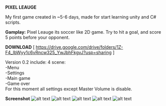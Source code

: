 **PIXEL LEAUGE**

My first game created in ~5-6 days, made for start learning unity and C# scripts.

**Gamplay:**
Pixel Leauge its soccer like 2D game.
Try to hit a goal, and score 5 points before your opponent.

**DOWNLOAD**
[ https://drive.google.com/drive/folders/1Z-F4_IbWyy1c6vRncw325_YwJbhFkgvJ?usp=sharing ]


Version 0.2 include:
4 scene:<br>
-Menu<br>
-Settings<br>
-Main game<br>
-Game over<br>
For this moment all settings except Master Volume is disable.<br>

**Screenshot**
![alt text](https://i.imgur.com/LQfDHJs.png)
![alt text](https://i.imgur.com/nhUlEBi.png)
![alt text](https://i.imgur.com/rjGlC6W.png)
![alt text](https://i.imgur.com/mQhzeh5.png)
![alt text](https://i.imgur.com/XOsQA5i.png)
